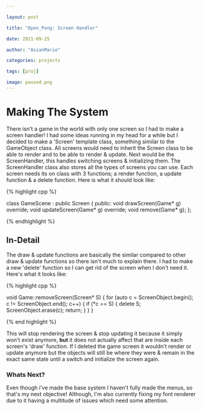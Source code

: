 ```yaml
---

layout: post

title: "Open_Pong: Screen Handler"

date: 2021-09-25

author: "AsianMario"

categories: projects

tags: [proj]

image: paused.png
---
```


  

# Making The System

  

There isn't a game in the world with only one screen so I had to make a screen handler! I had some ideas running in my head for a while but I decided to make a 'Screen' template class, something similar to the GameObject class. All screens would need to inherit the Screen class to be able to render and to be able to render & update. Next would be the ScreenHandler, this handles switching screens & initializing them. The ScreenHandler class also stores all the types of screens you can use. Each screen needs its on class with 3 functions; a render function, a update function & a delete function. Here is what it should look like:

{% highlight cpp %}


class GameScene : public Screen {
public:
	void drawScreen(Game* g) override;
	void updateScreen(Game* g) override;
	void remove(Game* g);
};
  

{% endhighlight %}


## In-Detail

  

The draw & update functions are basically the similar compared to other draw & update functions so there isn't much to explain there. I had to make a new 'delete' function so I can get rid of the screen when I don't need it. Here's what it looks like:

{% highlight cpp %}

void Game::removeScreen(Screen* S) {
	for (auto c = ScreenObject.begin(); c != ScreenObject.end(); c++) {
		if (*c == S)
		{
			delete S;
			ScreenObject.erase(c);
			return;
		}
	}
}

{% end highlight %}

This will stop rendering the screen & stop updating it because it simply won't exist anymore, **but** it does not actually affect that are inside each screen's 'draw' function. If I deleted the game screen it wouldn't render or update anymore but the objects will still be where they were & remain in the exact same state until a switch and initialize the screen again.

### Whats Next?

Even though i've made the base system I haven't fully made the menus, so that's my next objective! Although, I'm also currently fixing my font renderer due to it having a multitude of issues which need some attention.